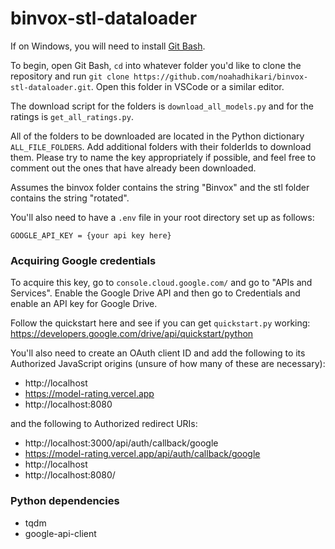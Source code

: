 # binvox-stl-dataloader

If on Windows, you will need to install [Git Bash](https://gitforwindows.org/).

To begin, open Git Bash, `cd` into whatever folder you'd like to clone the repository and run `git clone https://github.com/noahadhikari/binvox-stl-dataloader.git`. Open this folder in VSCode or a similar editor.

The download script for the folders is `download_all_models.py` and for the ratings is `get_all_ratings.py`.

All of the folders to be downloaded are located in the Python dictionary `ALL_FILE_FOLDERS`. Add additional folders with their folderIds to download them. Please try to name the key appropriately if possible, and feel free to comment out the ones that have already been downloaded.

Assumes the binvox folder contains the string "Binvox" and the stl folder contains the string "rotated".

You'll also need to have a `.env` file in your root directory set up as follows:

```
GOOGLE_API_KEY = {your api key here}
```

### Acquiring Google credentials

To acquire this key, go to `console.cloud.google.com/` and go to "APIs and Services". Enable the Google Drive API and then go to Credentials and enable an API key for Google Drive.

Follow the quickstart here and see if you can get `quickstart.py` working: https://developers.google.com/drive/api/quickstart/python

You'll also need to create an OAuth client ID and add the following to its Authorized JavaScript origins (unsure of how many of these are necessary):
- http://localhost
- https://model-rating.vercel.app
- http://localhost:8080

and the following to Authorized redirect URIs:
- http://localhost:3000/api/auth/callback/google
- https://model-rating.vercel.app/api/auth/callback/google
- http://localhost
- http://localhost:8080/

### Python dependencies
- tqdm
- google-api-client
